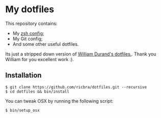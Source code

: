My dotfiles
===========

This repository contains:

* My [zsh config](http://github.com/ricbra/zsh-config);
* My Git config;
* And some other useful dotfiles.

Its just a stripped down version of [William Durand's dotfiles.](git@github.com:willdurand/dotfiles.git).
Thank you William for you excellent work :).

Installation
------------

    $ git clone https://github.com/ricbra/dotfiles.git --recursive
    $ cd dotfiles && bin/install

You can tweak OSX by running the following script:

    $ bin/setup_osx
